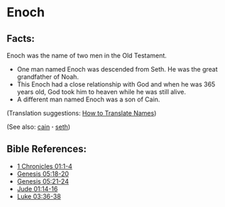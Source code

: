 # Enoch #

## Facts: ##

Enoch was the name of two men in the Old Testament.

* One man named Enoch was descended from Seth. He was the great grandfather of Noah.
* This Enoch had a close relationship with God and when he was 365 years old, God took him to heaven while he was still alive.
* A different man named Enoch was a son of Cain.

(Translation suggestions: [How to Translate Names](https://git.door43.org/Door43/en-ta-translate-vol1/src/master/content/translate_names.md))

(See also: [cain](../other/cain.md) **·** [seth](../other/seth.md))

## Bible References: ##

* [1 Chronicles 01:1-4](https://door43.org/en/bible/notes/1ch/01/01)
* [Genesis 05:18-20](https://door43.org/en/bible/notes/gen/05/18)
* [Genesis 05:21-24](https://door43.org/en/bible/notes/gen/05/21)
* [Jude 01:14-16](https://door43.org/en/bible/notes/jud/01/14)
* [Luke 03:36-38](https://door43.org/en/bible/notes/luk/03/36)

